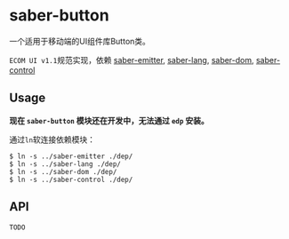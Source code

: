 saber-button
===

一个适用于移动端的UI组件库Button类。

`ECOM UI v1.1`规范实现，依赖 [saber-emitter](https://github.com/ecomfe/saber-emitter), [saber-lang](https://github.com/ecomfe/saber-lang), [saber-dom](https://github.com/ecomfe/saber-dom), [saber-control](https://github.com/ecomfe/saber-control)

Usage
---

**现在 `saber-button` 模块还在开发中，无法通过 `edp` 安装。**

通过`ln`软连接依赖模块：
	
	$ ln -s ../saber-emitter ./dep/
    $ ln -s ../saber-lang ./dep/
    $ ln -s ../saber-dom ./dep/
    $ ln -s ../saber-control ./dep/

API
---
	TODO
